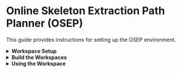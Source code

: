 # Online Skeleton Extraction Path Planner (OSEP)
This guide provides instructions for setting up the OSEP environment.


</details>

<details>
<summary> <b>Workspace Setup</b> </summary>

This guide is based on a slightly modified version from [Isaac ROS NVBlox Setup](https://nvidia-isaac-ros.github.io/repositories_and_packages/isaac_ros_nvblox/isaac_ros_nvblox/index.html#set-up-package-name).

1. **Create a workspace directory**:

```
mkdir -p  ~/workspaces/
```

2. **Clone the OSEP Docker repository**:
```
cd  ~/workspaces && \
git clone https://github.com/BjarkeHJ/online_skeleton_extraction_path_planner.git isaac_ros-dev
```

3. **Clone the OSEP Local repository**:
```
cd  ~/workspaces && \
git clone https://github.com/BjarkeHJ/online_skeleton_extraction_path_planner.git OSEP
```

4. **Set the workspace environment variable**:

```
echo "export ISAAC_ROS_WS=${HOME}/workspaces/isaac_ros-dev" >> ~/.bashrc
echo "export OSEP_ROS_WS=${HOME}/workspaces/OSEP" >> ~/.bashrc
echo "export ROS_DOMAIN_ID=21" >> ~/.bashrc
source ~/.bashrc
```

4. **Setup Simulation Environment**:
```
echo 'alias pegasus_launch="cd ${OSEP_ROS_WS} && ./src/osep_simulation_environment/launch_pegasus.sh"' >> ~/.bashrc

source ~/.bashrc
```

5. **Setup Docker Environment**:
```
cd ${ISAAC_ROS_WS} && \
./scripts/docker_env_setup.sh
```
</details>

<details>
<summary><b>Build the Workspaces</b></summary>

Build the local workspace
```
cd ${OSEP_ROS_WS}
./scripts/build_local_workspace.sh
```

</details>



<details>
<summary><b>Using the Workspace</b></summary>

1. **Launching Simulation Environment**

To launch the simulation environment, run the following commands:

```
pegasus_launch
```


2. **Launching Docker**

To launch the Docker container, run the following commands:

```
cd $ISAAC_ROS_WS/src/isaac_ros_common && \
./scripts/run_dev.sh
```
Inside the docker conainter, you need to build the work space

```
cd ${ISAAC_ROS_WS}
./scripts/build_docker_workspace.sh
```

</details>

